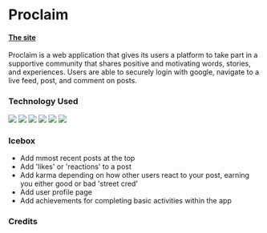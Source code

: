 # Proclaim

#### [The site](https://proclaim-tw.herokuapp.com/)

Proclaim is a web application that gives its users a platform to take part in a supportive community that shares positive and motivating words, stories, and experiences. Users are able to securely login with google, navigate to a live feed, post, and comment on posts. 


### **Technology Used** 
![](https://img.shields.io/badge/JavaScript-F7DF1E?style=for-the-badge&logo=javascript&logoColor=black)
![](https://img.shields.io/badge/Heroku-430098?style=for-the-badge&logo=heroku&logoColor=white)
![](https://img.shields.io/badge/CSS-239120?&style=for-the-badge&logo=css3&logoColor=white)
![](https://img.shields.io/badge/HTML5-E34F26?style=for-the-badge&logo=html5&logoColor=white)
![](https://img.shields.io/badge/Node.js-43853D?style=for-the-badge&logo=node.js&logoColor=white)
![](https://img.shields.io/badge/Express.js-404D59?style=for-the-badge)

### **Icebox**


- Add mmost recent posts at the top
- Add 'likes' or 'reactions' to a post
- Add karma depending on how other users react to your post, earning you either good or bad 'street cred'
- Add user profile page
- Add achievements for completing basic activities within the app


### **Credits**

